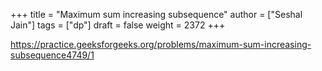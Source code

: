 +++
title = "Maximum sum increasing subsequence"
author = ["Seshal Jain"]
tags = ["dp"]
draft = false
weight = 2372
+++

<https://practice.geeksforgeeks.org/problems/maximum-sum-increasing-subsequence4749/1>
